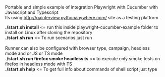 Portable and simple example of integration Playwright with Cucumber with Javascript and Typescript <br/>
Its using http://qainterview.pythonanywhere.com/ site as a testing platform. <br/>

**./start.sh install** <= run this inside playwright-cucumber-example folder to install on Linux after cloning the repository <br/>
**./start.sh run**  <= To run scenarios just run <br/><br/>
Runner can also be configured with browser type, campaign, headless mode and or JS or TS mode <br/>
**./start.sh run firefox smoke headless ts** <= to execute only smoke tests on firefox in headless mode with TS <br/>
**./start.sh help** <= To get full info about commands of shell script just type  <br/>
